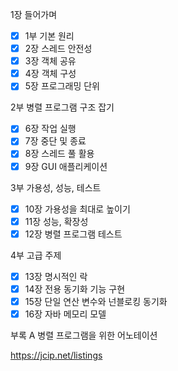 1장 들어가며

- [x] 1부 기본 원리
- [x] 2장 스레드 안전성
- [x] 3장 객체 공유
- [x] 4장 객체 구성
- [x] 5장 프로그래밍 단위

2부 병렬 프로그램 구조 잡기
- [x] 6장 작업 실행
- [x] 7장 중단 및 종료
- [x] 8장 스레드 풀 활용
- [x] 9장 GUI 애플리케이션

3부 가용성, 성능, 테스트
- [x] 10장 가용성을 최대로 높이기
- [x] 11장 성능, 확장성
- [x] 12장 병렬 프로그램 테스트

4부 고급 주제
- [x] 13장 명시적인 락
- [x] 14장 전용 동기화 기능 구현
- [x] 15장 단일 연산 변수와 넌블로킹 동기화
- [x] 16장 자바 메모리 모델

부록 A 병렬 프로그램을 위한 어노테이션

https://jcip.net/listings